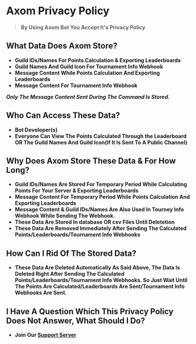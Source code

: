 # Axom Privacy Policy

> **By Using Axom Bot You Accept It's Privacy Policy**

## What Data Does Axom Store?

- **Guild IDs/Names For Points Calculation & Exporting Leaderboards**
- **Guild Names And Guild Icon For Tournament Info Webhook**
- **Message Content While Points Calculation And Exporting Leaderboards**
- **Message Content For Tournament Info Webhook**

**_Only The Message Content Sent During The Command Is Stored._**

## Who Can Access These Data?

- **Bot Developer(s)**
- **Everyone Can View The Points Calculated Through the Leaderboard OR The Guild Names And Guild Icon(If It Is Sent To A Public Channel)**

## Why Does Axom Store These Data & For How Long?

- **Guild IDs/Names Are Stored For Temporary Period While Calculating Points For Your Server & Exporting Leaderboards**
- **Message Content For Temporary Period While Points Calculation And Exporting Leaderboards**
- **Message Content & Guild IDs/Names Are Also Used In Tourney Info Webhook While Sending The Webhook.**
- **These Data Are Stored In database OR csv Files Until Deletetion**
- **These Data Are Removed Immediately After Sending The Calculated Points/Leaderboards/Tournament Info Webhooks**

## How Can I Rid Of The Stored Data?

- **These Data Are Deleted Automatically As Said Above, The Data Is Deleted Right After Sending The Calculated Points/Leaderboards/Tournament Info Webhooks. So Just Wait Until The Points Are Calculated/Leaderboards Are Sent/Tournament Info Webhooks Are Sent.**

## I Have A Question Which This Privacy Policy Does Not Answer, What Should I Do?

- **Join Our [Support Server](https://discord.gg/uW7WXxBtBW)**

